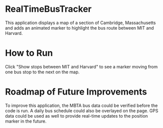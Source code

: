 # RealTimeBusTracker
This application displays a map of a section of Cambridge, Massachusetts and adds an animated marker to highlight the bus route between MIT and Harvard.
# How to Run
Click "Show stops between MIT and Harvard" to see a marker moving from one bus stop to the next on the map.
# Roadmap of Future Improvements
To improve this application, the MBTA bus data could be verified before the code is run. A daily bus schedule could also be overlayed on the page. GPS data could be used as well to provide real-time updates to the position marker in the future.
